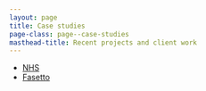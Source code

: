 ```yaml
---
layout: page
title: Case studies
page-class: page--case-studies
masthead-title: Recent projects and client work
---
```


* [NHS](nhs/)
* [Fasetto](fasetto/)
